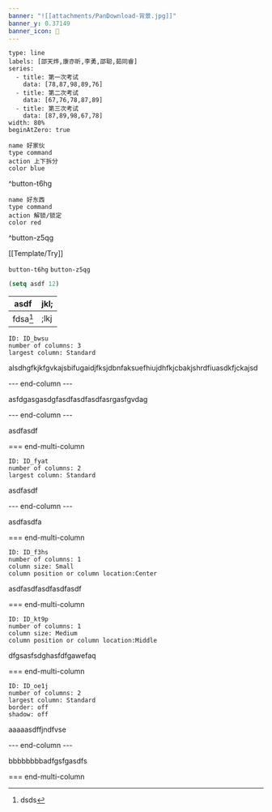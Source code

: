 ```yaml
---
banner: "![[attachments/PanDownload-背景.jpg]]"
banner_y: 0.37149
banner_icon: 🍎
---
```

```chart
type: line
labels: [邵天烨,康亦昕,李勇,邵聪,茹同睿]
series:
  - title: 第一次考试
    data: [78,87,98,89,76]
  - title: 第二次考试
    data: [67,76,78,87,89]
  - title: 第三次考试
    data: [87,89,98,67,78]
width: 80%
beginAtZero: true
```

```button
name 好家伙
type command
action 上下拆分
color blue
```
^button-t6hg

```button
name 好东西
type command
action 解锁/锁定
color red
```
^button-z5qg

[[Template/Try]]

`button-t6hg` `button-z5qg`

```lisp
(setq asdf 12)
```

| asdf     | jkl; |
| -------- | ---- |
| fdsa[^1] | ;lkj |

[^1]: dsds

```start-multi-column
ID: ID_bwsu
number of columns: 3
largest column: Standard
```

alsdhgfkjkfgvkajsbifugaidjfksjdbnfaksuefhiujdhfkjcbakjshrdfiuasdkfjckajsd

--- end-column ---

asfdgasgasdgfasdfasdfasdfasrgasfgvdag

--- end-column ---

asdfasdf

=== end-multi-column

```start-multi-column
ID: ID_fyat
number of columns: 2
largest column: Standard
```

asdfasdf

--- end-column ---

asdfasdfa

=== end-multi-column

```start-multi-column
ID: ID_f3hs
number of columns: 1
column size: Small
column position or column location:Center
```

asdfasdfasdfasdfasdf

=== end-multi-column

```start-multi-column
ID: ID_kt9p
number of columns: 1
column size: Medium
column position or column location:Middle
```

dfgsasfsdghasfdfgawefaq

=== end-multi-column

```start-multi-column
ID: ID_oe1j
number of columns: 2
largest column: Standard
border: off
shadow: off
```

aaaaasdffjndfvse

--- end-column ---

bbbbbbbbadfgsfgasdfs

=== end-multi-column

